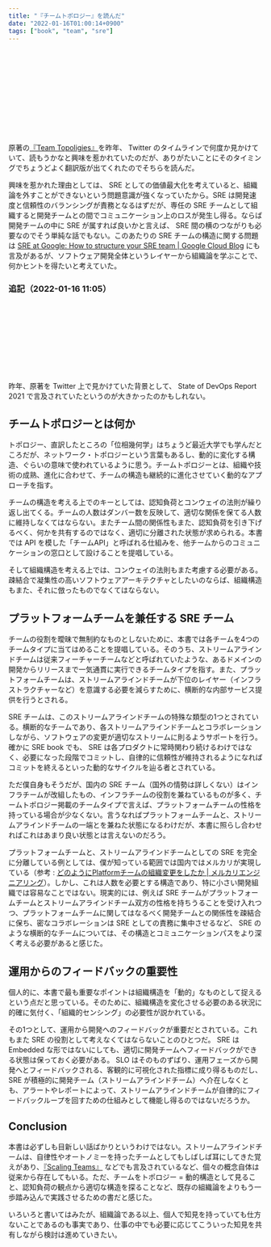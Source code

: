 ```yaml
---
title: "『チームトポロジー』を読んだ"
date: "2022-01-16T01:00:14+0900"
tags: ["book", "team", "sre"]
---
```


<div class="iframely-embed"><div class="iframely-responsive" style="height: 170px; padding-bottom: 0;"><a href="https://www.hanmoto.com/bd/isbn/4820729632" data-iframely-url="//cdn.iframe.ly/2xuinOs"></a></div></div><script async src="//cdn.iframe.ly/embed.js" charset="utf-8"></script>

原著の[『Team Topoligies』](https://www.amazon.co.jp/dp/1942788819)を昨年、 Twitter のタイムラインで何度か見かけていて、読もうかなと興味を惹かれていたのだが、ありがたいことにそのタイミングでちょうどよく翻訳版が出てくれたのでそちらを読んだ。

興味を惹かれた理由としては、 SRE としての価値最大化を考えていると、組織論を外すことができないという問題意識が強くなっていたから。SRE は開発速度と信頼性のバランシングが責務となるはずだが、専任の SRE チームとして組織すると開発チームとの間でコミュニケーション上のロスが発生し得る。ならば開発チームの中に SRE が属すれば良いかと言えば、 SRE 間の横のつながりも必要なのでそう単純な話でもない。このあたりの SRE チームの構造に関する問題は [SRE at Google: How to structure your SRE team | Google Cloud Blog](https://cloud.google.com/blog/products/devops-sre/how-sre-teams-are-organized-and-how-to-get-started) にも言及があるが、ソフトウェア開発全体というレイヤーから組織論を学ぶことで、何かヒントを得たいと考えていた。

### 追記（2022-01-16 11:05）

<div class="iframely-embed"><div class="iframely-responsive" style="height: 140px; padding-bottom: 0;"><a href="https://www.tc3.co.jp/state-of-devops-report-2021-team-topologies/" data-iframely-url="//cdn.iframe.ly/ppDyILx?card=small"></a></div></div><script async src="//cdn.iframe.ly/embed.js" charset="utf-8"></script>

昨年、原著を Twitter 上で見かけていた背景として、 State of DevOps Report 2021 で言及されていたというのが大きかったのかもしれない。

## チームトポロジーとは何か

トポロジー、直訳したところの「位相幾何学」はちょうど最近大学でも学んだところだが、ネットワーク・トポロジーという言葉もあるし、動的に変化する構造、ぐらいの意味で使われているように思う。チームトポロジーとは、組織や技術の成熟、進化に合わせて、チームの構造も継続的に進化させていく動的なアプローチを指す。

チームの構造を考える上でのキーとしては、認知負荷とコンウェイの法則が繰り返し出てくる。チームの人数はダンバー数を反映して、適切な関係を保てる人数に維持しなくてはならない。またチーム間の関係性もまた、認知負荷を引き下げるべく、何かを共有するのではなく、適切に分離された状態が求められる。本書では API を模した「チームAPI」と呼ばれる仕組みを、他チームからのコミュニケーションの窓口として設けることを提唱している。

そして組織構造を考える上では、コンウェイの法則もまた考慮する必要がある。疎結合で凝集性の高いソフトウェアアーキテクチャとしたいのならば、組織構造もまた、それに倣ったものでなくてはならない。

## プラットフォームチームを兼任する SRE チーム

チームの役割を曖昧で無制約なものとしないために、本書では各チームを4つのチームタイプに当てはめることを提唱している。そのうち、ストリームアラインドチームは従来フィーチャーチームなどと呼ばれていたような、あるドメインの開発からリリースまで一気通貫に実行できるチームタイプを指す。また、プラットフォームチームは、ストリームアラインドチームが下位のレイヤー（インフラストラクチャーなど）を意識する必要を減らすために、横断的な内部サービス提供を行うとされる。

SRE チームは、このストリームアラインドチームの特殊な類型の1つとされている。横断的なチームであり、各ストリームアラインドチームとコラボレーションしながら、ソフトウェアの変更が適切なストリームに則るようサポートを行う。確かに SRE book でも、 SRE は各プロダクトに常時関わり続けるわけではなく、必要になった段階でコミットし、自律的に信頼性が維持されるようになればコミットを終えるといった動的なサイクルを辿る者とされている。

ただ僕自身もそうだが、国内の SRE チーム（国外の情勢は詳しくない）はインフラチームが改組したもの、インフラチームの役割を兼ねているものが多く、チームトポロジー掲載のチームタイプで言えば、プラットフォームチームの性格を持っている場合が少なくない。言うなればプラットフォームチームと、ストリームアラインドチームの一端とを兼ねた状態になるわけだが、本書に照らし合わせればこれはあまり良い状態とは言えないのだろう。

プラットフォームチームと、ストリームアラインドチームとしての SRE を完全に分離している例としては、僕が知っている範囲では国内ではメルカリが実現している（参考 : [どのようにPlatformチームの組織変更をしたか | メルカリエンジニアリング](https://engineering.mercari.com/blog/entry/2020-07-16-083548/)）。しかし、これは人数を必要とする構造であり、特に小さい開発組織では容易なことではない。現実的には、例えば SRE チームがプラットフォームチームとストリームアラインドチーム双方の性格を持ちうることを受け入れつつ、プラットフォームチームに関してはなるべく開発チームとの関係性を疎結合に保ち、密なコラボレーションは SRE としての責務に集中させるなど、 SRE のような横断的なチームについては、その構造とコミュニケーションパスをより深く考える必要があると感じた。

## 運用からのフィードバックの重要性

個人的に、本書で最も重要なポイントは組織構造を「動的」なものとして捉えるという点だと思っている。そのために、組織構造を変化させる必要のある状況に的確に気付く、「組織的センシング」の必要性が説かれている。

その1つとして、運用から開発へのフィードバックが重要だとされている。これもまた SRE の役割として考えなくてはならないことのひとつだ。 SRE は Embedded な形ではないにしても、適切に開発チームへフィードバックができる状態は保っておく必要がある。 SLO はそのものずばり、運用フェーズから開発へとフィードバックされる、客観的に可視化された指標に成り得るものだし、 SRE が積極的に開発チーム（ストリームアラインドチーム）へ介在しなくとも、アラートやレポートによって、ストリームアラインドチームが自律的にフィードバックループを回すための仕組みとして機能し得るのではないだろうか。

## Conclusion

本書は必ずしも目新しい話ばかりというわけではない。ストリームアラインドチームは、自律性やオートノミーを持ったチームとしてもしばしば耳にしてきた覚えがあり、[『Scaling Teams』](https://www.hanmoto.com/bd/isbn/4839970459) などでも言及されているなど、個々の概念自体は従来から存在してもいる。ただ、チームをトポロジー = 動的構造として見ること、認知負荷の観点から適切な構造を探ることなど、既存の組織論をよりもう一歩踏み込んで実践させるための書だと感じた。

いろいろと書いてはみたが、組織論である以上、個人で知見を持っていても仕方ないことであるのも事実であり、仕事の中でも必要に応じてこういった知見を共有しながら検討は進めていきたい。
